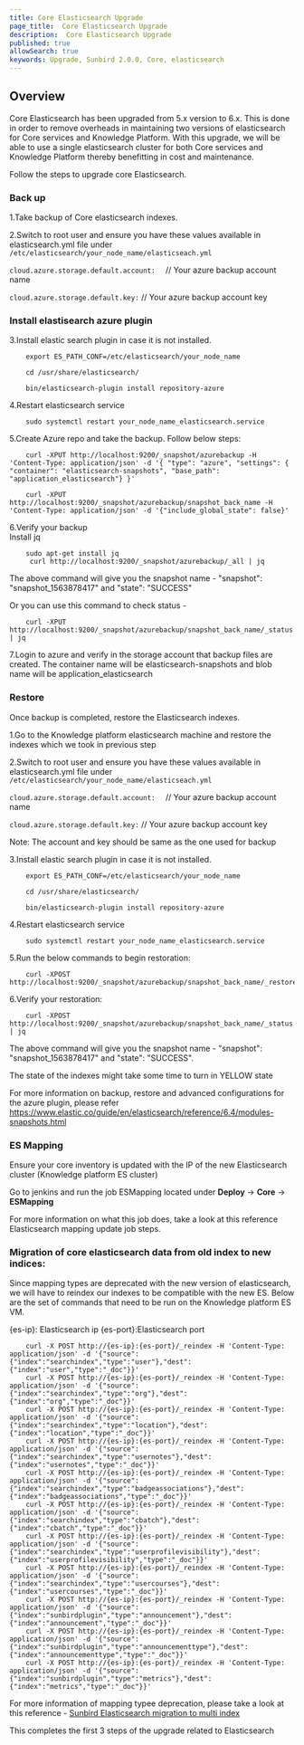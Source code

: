 ```yaml
---
title: Core Elasticsearch Upgrade
page_title:  Core Elasticsearch Upgrade
description:  Core Elasticsearch Upgrade
published: true
allowSearch: true
keywords: Upgrade, Sunbird 2.0.0, Core, elasticsearch
---
```


## Overview

Core Elasticsearch has been upgraded from 5.x version to 6.x. This is done in order to remove overheads in maintaining two versions of elasticsearch for Core services and Knowledge Platform. With this upgrade, we will be able to use a single elasticsearch cluster for both Core services and Knowledge Platform thereby benefitting in cost and maintenance. 

Follow the steps to upgrade core Elasticsearch.


### Back up

1.Take backup of Core elasticsearch indexes.

2.Switch to root user and ensure you have these values available in elasticsearch.yml file under `/etc/elasticsearch/your_node_name/elasticseach.yml`

`cloud.azure.storage.default.account:  `    // Your azure backup account name

`cloud.azure.storage.default.key:`          // Your azure backup account key


### Install elastisearch azure plugin 

3.Install elastic search plugin in case it is not installed. 

        export ES_PATH_CONF=/etc/elasticsearch/your_node_name

        cd /usr/share/elasticsearch/

        bin/elasticsearch-plugin install repository-azure

4.Restart elasticsearch service 

        sudo systemctl restart your_node_name_elasticsearch.service

5.Create Azure repo and take the backup. Follow below steps:

        curl -XPUT http://localhost:9200/_snapshot/azurebackup -H 'Content-Type: application/json' -d '{ "type": "azure", "settings": { "container": "elasticsearch-snapshots", "base_path": "application_elasticsearch"} }'

        curl -XPUT http://localhost:9200/_snapshot/azurebackup/snapshot_back_name -H 'Content-Type: application/json' -d '{"include_global_state": false}'

6.Verify your backup        
        Install jq

        sudo apt-get install jq
         curl http://localhost:9200/_snapshot/azurebackup/_all | jq

The above command will give you the snapshot name - "snapshot": "snapshot_1563878417" and "state": "SUCCESS"

Or you can use this command to check status - 

        curl -XPUT http://localhost:9200/_snapshot/azurebackup/snapshot_back_name/_status | jq

7.Login to azure and verify in the storage account that backup files are created. The container name will be elasticsearch-snapshots and blob name will be application_elasticsearch



### Restore
Once backup is completed, restore the Elasticsearch indexes.

1.Go to the Knowledge platform elasticsearch machine and restore the indexes which we took in previous step

2.Switch to root user and ensure you have these values available in elasticsearch.yml file under `/etc/elasticsearch/your_node_name/elasticseach.yml`

`cloud.azure.storage.default.account:  `    // Your azure backup account name

`cloud.azure.storage.default.key:`          // Your azure backup account key

Note: The account and key should be same as the one used for backup

3.Install elastic search plugin in case it is not installed. 

        export ES_PATH_CONF=/etc/elasticsearch/your_node_name

        cd /usr/share/elasticsearch/

        bin/elasticsearch-plugin install repository-azure

4.Restart elasticsearch service 

        sudo systemctl restart your_node_name_elasticsearch.service

5.Run the below commands to begin restoration:

        curl -XPOST http://localhost:9200/_snapshot/azurebackup/snapshot_back_name/_restore

6.Verify your restoration:

        curl -XPOST http://localhost:9200/_snapshot/azurebackup/snapshot_back_name/_status | jq

The above command will give you the snapshot name - "snapshot": "snapshot_1563878417" and "state": "SUCCESS".

The state of the indexes might take some time to turn in YELLOW state

For more information on backup, restore and advanced configurations for the azure plugin, please refer https://www.elastic.co/guide/en/elasticsearch/reference/6.4/modules-snapshots.html



### ES Mapping

Ensure your core inventory is updated with the IP of the new Elasticsearch cluster (Knowledge platform ES cluster)

Go to jenkins and run the job ESMapping located under **Deploy** → **Core** → **ESMapping**

For more information on what this job does, take a look at this reference Elasticsearch mapping update job steps.


### Migration of core elasticsearch data from old index to new indices:

Since mapping types are deprecated with the new version of elasticsearch, we will have to reindex our indexes to be compatible with the new ES. Below are the set of commands that need to be run on the Knowledge platform ES VM.

{es-ip}: Elasticsearch ip
{es-port}:Elasticsearch port

        curl -X POST http://{es-ip}:{es-port}/_reindex -H 'Content-Type: application/json' -d '{"source":{"index":"searchindex","type":"user"},"dest":{"index":"user","type":"_doc"}}'
        curl -X POST http://{es-ip}:{es-port}/_reindex -H 'Content-Type: application/json' -d '{"source":{"index":"searchindex","type":"org"},"dest":{"index":"org","type":"_doc"}}'
        curl -X POST http://{es-ip}:{es-port}/_reindex -H 'Content-Type: application/json' -d '{"source":{"index":"searchindex","type":"location"},"dest":{"index":"location","type":"_doc"}}'
        curl -X POST http://{es-ip}:{es-port}/_reindex -H 'Content-Type: application/json' -d '{"source":{"index":"searchindex","type":"usernotes"},"dest":{"index":"usernotes","type":"_doc"}}'
        curl -X POST http://{es-ip}:{es-port}/_reindex -H 'Content-Type: application/json' -d '{"source":{"index":"searchindex","type":"badgeassociations"},"dest":{"index":"badgeassociations","type":"_doc"}}'
        curl -X POST http://{es-ip}:{es-port}/_reindex -H 'Content-Type: application/json' -d '{"source":{"index":"searchindex","type":"cbatch"},"dest":{"index":"cbatch","type":"_doc"}}'
        curl -X POST http://{es-ip}:{es-port}/_reindex -H 'Content-Type: application/json' -d '{"source":{"index":"searchindex","type":"userprofilevisibility"},"dest":{"index":"userprofilevisibility","type":"_doc"}}'
        curl -X POST http://{es-ip}:{es-port}/_reindex -H 'Content-Type: application/json' -d '{"source":{"index":"searchindex","type":"usercourses"},"dest":{"index":"usercourses","type":"_doc"}}'
        curl -X POST http://{es-ip}:{es-port}/_reindex -H 'Content-Type: application/json' -d '{"source":{"index":"sunbirdplugin","type":"announcement"},"dest":{"index":"announcement","type":"_doc"}}'
        curl -X POST http://{es-ip}:{es-port}/_reindex -H 'Content-Type: application/json' -d '{"source":{"index":"sunbirdplugin","type":"announcementtype"},"dest":{"index":"announcementtype","type":"_doc"}}'
        curl -X POST http://{es-ip}:{es-port}/_reindex -H 'Content-Type: application/json' -d '{"source":{"index":"sunbirdplugin","type":"metrics"},"dest":{"index":"metrics","type":"_doc"}}'

For more information of mapping typee deprecation, please take a look at this reference - [Sunbird Elasticsearch migration to multi index](developer-docs/migration)

This completes the first 3 steps of the upgrade related to Elasticsearch
